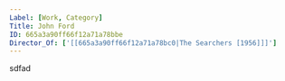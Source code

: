 ```yaml
---
Label: [Work, Category]
Title: John Ford
ID: 665a3a90ff66f12a71a78bbe
Director_Of: ['[[665a3a90ff66f12a71a78bc0|The Searchers [1956]]]']
---
```

sdfad
